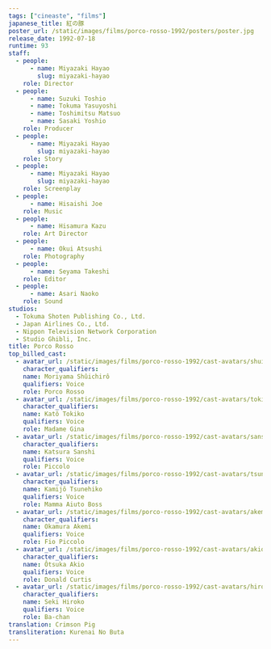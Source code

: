 ```yaml
---
tags: ["cineaste", "films"]
japanese_title: 紅の豚
poster_url: /static/images/films/porco-rosso-1992/posters/poster.jpg
release_date: 1992-07-18
runtime: 93
staff:
  - people:
      - name: Miyazaki Hayao
        slug: miyazaki-hayao
    role: Director
  - people:
      - name: Suzuki Toshio
      - name: Tokuma Yasuyoshi
      - name: Toshimitsu Matsuo
      - name: Sasaki Yoshio
    role: Producer
  - people:
      - name: Miyazaki Hayao
        slug: miyazaki-hayao
    role: Story
  - people:
      - name: Miyazaki Hayao
        slug: miyazaki-hayao
    role: Screenplay
  - people:
      - name: Hisaishi Joe
    role: Music
  - people:
      - name: Hisamura Kazu
    role: Art Director
  - people:
      - name: Okui Atsushi
    role: Photography
  - people:
      - name: Seyama Takeshi
    role: Editor
  - people:
      - name: Asari Naoko
    role: Sound
studios:
  - Tokuma Shoten Publishing Co., Ltd.
  - Japan Airlines Co., Ltd.
  - Nippon Television Network Corporation
  - Studio Ghibli, Inc.
title: Porco Rosso
top_billed_cast:
  - avatar_url: /static/images/films/porco-rosso-1992/cast-avatars/shuichiro-moriyama-0.jpg
    character_qualifiers:
    name: Moriyama Shûichirô
    qualifiers: Voice
    role: Porco Rosso
  - avatar_url: /static/images/films/porco-rosso-1992/cast-avatars/tokiko-kato-0.jpg
    character_qualifiers:
    name: Katô Tokiko
    qualifiers: Voice
    role: Madame Gina
  - avatar_url: /static/images/films/porco-rosso-1992/cast-avatars/sanshi-katsura-0.jpg
    character_qualifiers:
    name: Katsura Sanshi
    qualifiers: Voice
    role: Piccolo
  - avatar_url: /static/images/films/porco-rosso-1992/cast-avatars/tsunehiko-kamijo-0.jpg
    character_qualifiers:
    name: Kamijô Tsunehiko
    qualifiers: Voice
    role: Mamma Aiuto Boss
  - avatar_url: /static/images/films/porco-rosso-1992/cast-avatars/akemi-okamura-0.jpg
    character_qualifiers:
    name: Okamura Akemi
    qualifiers: Voice
    role: Fio Piccolo
  - avatar_url: /static/images/films/porco-rosso-1992/cast-avatars/akio-otsuka-0.jpg
    character_qualifiers:
    name: Ôtsuka Akio
    qualifiers: Voice
    role: Donald Curtis
  - avatar_url: /static/images/films/porco-rosso-1992/cast-avatars/hiroko-seki-0.jpg
    character_qualifiers:
    name: Seki Hiroko
    qualifiers: Voice
    role: Ba-chan
translation: Crimson Pig
transliteration: Kurenai No Buta
---
```

